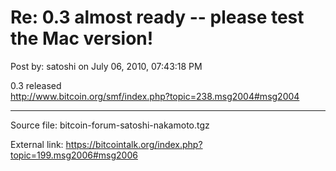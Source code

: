 # Re: 0.3 almost ready -- please test the Mac version!

Post by: satoshi on July 06, 2010, 07:43:18 PM

0.3 released<br>
http://www.bitcoin.org/smf/index.php?topic=238.msg2004#msg2004

---

Source file: bitcoin-forum-satoshi-nakamoto.tgz

External link: https://bitcointalk.org/index.php?topic=199.msg2006#msg2006
